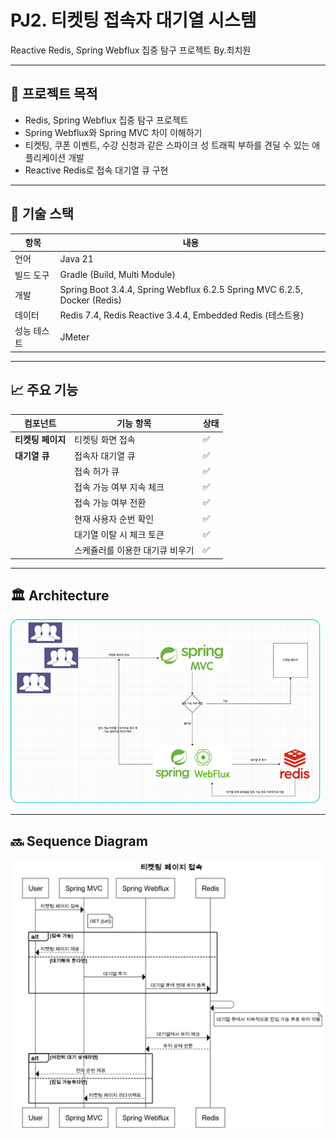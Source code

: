 # PJ2. 티켓팅 접속자 대기열 시스템

Reactive Redis, Spring Webflux 집중 탐구 프로젝트 By.최치원

---

## 📌 프로젝트 목적

- Redis, Spring Webflux 집중 탐구 프로젝트
- Spring Webflux와 Spring MVC 차이 이해하기
- 티켓팅, 쿠폰 이벤트, 수강 신청과 같은 스파이크 성 트래픽 부하를 견딜 수 있는 애플리케이션 개발
- Reactive Redis로 접속 대기열 큐 구현

---

## 🧰 기술 스택

| 항목     | 내용                                                                       |
|--------|--------------------------------------------------------------------------|
| 언어     | Java 21                                                                  |
| 빌드 도구  | Gradle (Build, Multi Module)                                             |
| 개발     | Spring Boot 3.4.4, Spring Webflux 6.2.5 Spring MVC 6.2.5, Docker (Redis) |
| 데이터    | Redis 7.4, Redis Reactive 3.4.4, Embedded Redis (테스트용)                   |
| 성능 테스트 | JMeter                                                                   |

---

## 📈 주요 기능

| 컴포넌트        | 기능 항목             | 상태 |
|-------------|-------------------|----|
| **티켓팅 페이지** | 티켓팅 화면 접속         | ✅  |
| **대기열 큐**   | 접속자 대기열 큐         | ✅  |
|             | 접속 허가 큐           | ✅  |
|             | 접속 가능 여부 지속 체크    | ✅  |
|             | 접속 가능 여부 전환       | ✅  |
|             | 현재 사용자 순번 확인      | ✅  |
|             | 대기열 이탈 시 체크 토큰    | ✅  |
|             | 스케쥴러를 이용한 대기큐 비우기 | ✅  |

---

## 🏛️ Architecture

![ERD Preview](docs/archi.png)

--- 

## 🔜 Sequence Diagram

![ERD Preview](docs/seq.png)